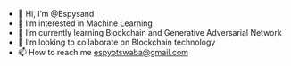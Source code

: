 - 👋 Hi, I’m @Espysand
- 👀 I’m interested in Machine Learning
- 🌱 I’m currently learning Blockchain and Generative Adversarial Network
- 💞️ I’m looking to collaborate on Blockchain technology
- 📫 How to reach me espyotswaba@gmail.com

<!---
Espysand/Espysand is a ✨ special ✨ repository because its `README.md` (this file) appears on your GitHub profile.
You can click the Preview link to take a look at your changes.
--->
